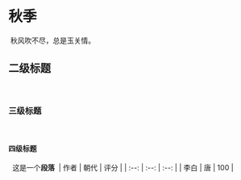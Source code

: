 # 秋季
​
秋风吹不尽，总是玉关情。
​
## 二级标题
​
​
### 三级标题
​
​
#### 四级标题
​
​
这是一个**段落**
​
| 作者 | 朝代 | 评分 |
| :--: | :--: | :--: |
| 李白 |  唐  | 100  |